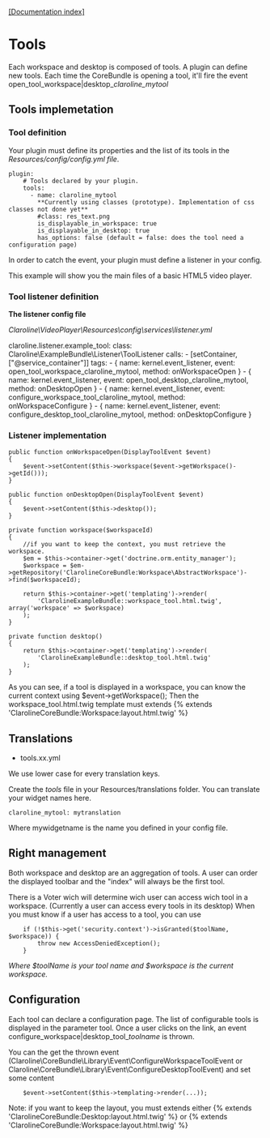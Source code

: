 [[Documentation index]][index_path]

[index_path]: ../index.md

# Tools

Each workspace and desktop is composed of tools. A plugin can define new tools.
Each time the CoreBundle is opening a tool, it'll fire the event
open_tool_workspace|desktop_*claroline_mytool*

## Tools implemetation

### Tool definition

Your plugin must define its properties and the list of its tools in the *Resources/config/config.yml file*.

    plugin:
        # Tools declared by your plugin.
        tools:
          - name: claroline_mytool
            **Currently using classes (prototype). Implementation of css classes not done yet**
            #class: res_text.png
            is_displayable_in_workspace: true
            is_displayable_in_desktop: true
            has_options: false (default = false: does the tool need a configuration page)

In order to catch the event, your plugin must define a listener in your config.

This example will show you the main files of a basic HTML5 video player.

### Tool listener definition

**The listener config file**

*Claroline\VideoPlayer\Resources\config\services\listener.yml*

  claroline.listener.example_tool:
    class: Claroline\ExampleBundle\Listener\ToolListener
    calls:
      - [setContainer, ["@service_container"]]
    tags:
      - { name: kernel.event_listener, event: open_tool_workspace_claroline_mytool, method: onWorkspaceOpen }
      - { name: kernel.event_listener, event: open_tool_desktop_claroline_mytool, method: onDesktopOpen }
      - { name: kernel.event_listener, event: configure_workspace_tool_claroline_mytool, method: onWorkspaceConfigure }
      - { name: kernel.event_listener, event: configure_desktop_tool_claroline_mytool, method: onDesktopConfigure }

### Listener implementation

    public function onWorkspaceOpen(DisplayToolEvent $event)
    {
        $event->setContent($this->workspace($event->getWorkspace()->getId()));
    }

    public function onDesktopOpen(DisplayToolEvent $event)
    {
        $event->setContent($this->desktop());
    }

    private function workspace($workspaceId)
    {
        //if you want to keep the context, you must retrieve the workspace.
        $em = $this->container->get('doctrine.orm.entity_manager');
        $workspace = $em->getRepository('ClarolineCoreBundle:Workspace\AbstractWorkspace')->find($workspaceId);

        return $this->container->get('templating')->render(
            'ClarolineExampleBundle::workspace_tool.html.twig', array('workspace' => $workspace)
        );
    }

    private function desktop()
    {
        return $this->container->get('templating')->render(
            'ClarolineExampleBundle::desktop_tool.html.twig'
        );
    }

As you can see, if a tool is displayed in a workspace, you can know the current context
using $event->getWorkspace();
Then the workspace_tool.html.twig template must extends {% extends 'ClarolineCoreBundle:Workspace:layout.html.twig' %}

## Translations

* tools.xx.yml

We use lower case for every translation keys.

Create the *tools* file in your Resources/translations folder.
You can translate your widget names here.

    claroline_mytool: mytranslation

Where mywidgetname is the name you defined in your config file.

## Right management

Both workspace and desktop are an aggregation of tools.
A user can order the displayed toolbar and the "index" will always be the
first tool.

There is a Voter wich will determine wich user can access wich tool in a workspace.
(Currently a user can access every tools in its desktop)
When you must know if a user has access to a tool, you can use

        if (!$this->get('security.context')->isGranted($toolName, $workspace)) {
            throw new AccessDeniedException();
        }

*Where $toolName is your tool name and $workspace is the current workspace.*

## Configuration

Each tool can declare a configuration page. The list of configurable tools is displayed
in the parameter tool.
Once a user clicks on the link, an event configure_workspace|desktop_tool_*toolname* is thrown.

You can the get the thrown event (Claroline\CoreBundle\Library\Event\ConfigureWorkspaceToolEvent
or Claroline\CoreBundle\Library\Event\ConfigureDesktopToolEvent) and set some content

        $event->setContent($this->templating->render(...));

Note: if you want to keep the layout, you must extends either
{% extends 'ClarolineCoreBundle:Desktop:layout.html.twig' %} or
{% extends 'ClarolineCoreBundle:Workspace:layout.html.twig' %}